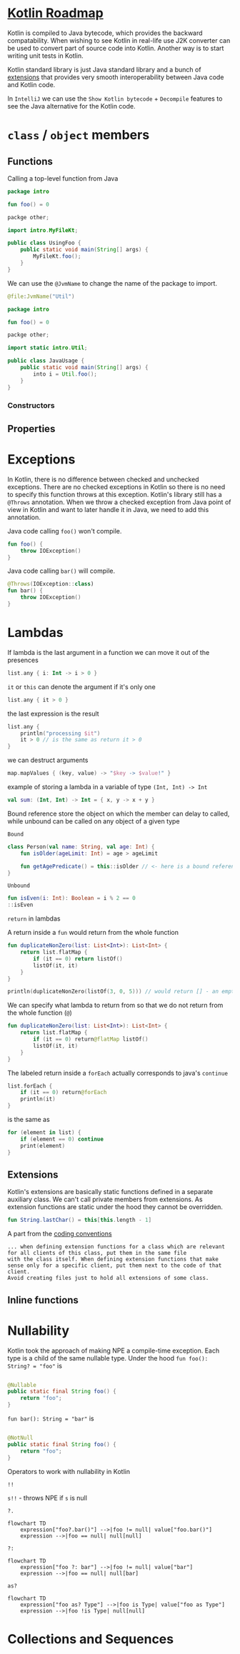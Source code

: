 # [Kotlin Roadmap](../roadmap.pdf)

Kotlin is compiled to Java bytecode, which provides the backward compatability. When wishing to see Kotlin in real-life
use J2K converter can be used to convert part of source code into Kotlin. Another way is to start writing unit tests in
Kotlin.

Kotlin standard library is just Java standard library and a bunch of [extensions](#extensions) that provides very smooth
interoperability between Java code and Kotlin code.

In `IntelliJ` we can use the `Show Kotlin bytecode` + `Decompile` features to see the Java alternative for the Kotlin
code.

# `class` / `object` members

## Functions

Calling a top-level function from Java

```kotlin
package intro

fun foo() = 0
```

```java
packge other;

import intro.MyFileKt;

public class UsingFoo {
    public static void main(String[] args) {
        MyFileKt.foo();
    }
}
```

We can use the `@JvmName` to change the name of the package to import.

```kotlin
@file:JvmName("Util")

package intro

fun foo() = 0
```

```java
packge other;

import static intro.Util;

public class JavaUsage {
    public static void main(String[] args) {
        into i = Util.foo();
    }
}
```

### Constructors

## Properties

# Exceptions

In Kotlin, there is no difference between checked and unchecked exceptions. There are no checked exceptions in Kotlin so
there is no need to specify this function throws at this exception. Kotlin's library still has a `@Throws` annotation.
When we throw a checked exception from Java point of view in Kotlin and want to later handle it in Java, we need to add
this annotation.

Java code calling `foo()` won't compile.

```kotlin
fun foo() {
    throw IOException()
}
```

Java code calling `bar()` will compile.

```kotlin
@Throws(IOException::class)
fun bar() {
    throw IOException()
}
```

# Lambdas

If lambda is the last argument in a function we can move it out of the presences

```kotlin
list.any { i: Int -> i > 0 }
```

`it` or `this` can denote the argument if it's only one

```kotlin
list.any { it > 0 }
```

the last expression is the result

```kotlin
list.any {
    println("processing $it")
    it > 0 // is the same as return it > 0
}
```

we can destruct arguments

```kotlin
map.mapValues { (key, value) -> "$key -> $value!" }
```

example of storing a lambda in a variable of type `(Int, Int) -> Int`

```kotlin
val sum: (Int, Int) -> Int = { x, y -> x + y }
```

Bound reference store the object on which the member can delay to called, while unbound can be called on any object of a
given type

`Bound`

```kotlin
class Person(val name: String, val age: Int) {
    fun isOlder(ageLimit: Int) = age > ageLimit

    fun getAgePredicate() = this::isOlder // <- here is a bound reference
}
```

`Unbound`

```kotlin
fun isEven(i: Int): Boolean = i % 2 == 0
::isEven
```

`return` in lambdas

A return inside a `fun` would return from the whole function

```kotlin
fun duplicateNonZero(list: List<Int>): List<Int> {
    return list.flatMap {
        if (it == 0) return listOf()
        listOf(it, it)
    }
}

println(duplicateNonZero(listOf(3, 0, 5))) // would return [] - an empty list 
```

We can specify what lambda to return from so that we do not return from the whole function (`@`)

```kotlin
fun duplicateNonZero(list: List<Int>): List<Int> {
    return list.flatMap {
        if (it == 0) return@flatMap listOf()
        listOf(it, it)
    }
}
```

The labeled return inside a `forEach` actually corresponds to java's `continue`

```kotlin
list.forEach {
    if (it == 0) return@forEach
    println(it)
}
```

is the same as

```kotlin
for (element in list) {
    if (element == 0) continue
    print(element)
}
```

## Extensions

Kotlin's extensions are basically static functions defined in a separate auxiliary class. We can't call private members
from extensions. As extension functions are static under the hood they cannot be overridden.

```kotlin
fun String.lastChar() = this[this.length - 1]
```

A part from the [coding conventions](https://kotlinlang.org/docs/coding-conventions.html#source-file-organization)

```
... when defining extension functions for a class which are relevant for all clients of this class, put them in the same file 
with the class itself. When defining extension functions that make sense only for a specific client, put them next to the code of that client.
Avoid creating files just to hold all extensions of some class.
```

## Inline functions

# Nullability

Kotlin took the approach of making NPE a compile-time exception. Each type is a child of the same nullable type. Under
the hood `fun foo(): String? = "foo"` is

```java

@Nullable
public static final String foo() {
    return "foo";
}
```

`fun bar(): String = "bar"` is

```java

@NotNull
public static final String foo() {
    return "foo";
}
```

Operators to work with nullability in Kotlin

`!!`

`s!!` - throws NPE if `s` is null

`?.`

```mermaid
flowchart TD
    expression["foo?.bar()"] -->|foo != null| value["foo.bar()"]
    expression -->|foo == null| null[null]
```

`?:`

```mermaid
flowchart TD
    expression["foo ?: bar"] -->|foo != null| value["bar"]
    expression -->|foo == null| null[bar]
```

`as?`

```mermaid
flowchart TD
    expression["foo as? Type"] -->|foo is Type| value["foo as Type"]
    expression -->|foo !is Type| null[null]
```

# Collections and Sequences
